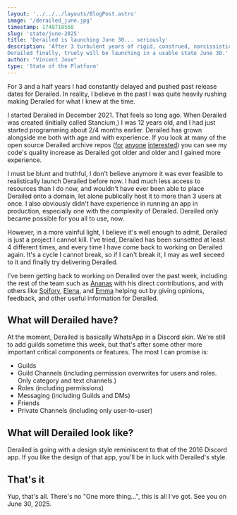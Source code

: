 ```yaml
---
layout: '../../../layouts/BlogPost.astro'
image: '/derailed_june.jpg'
timestamp: 1748718568
slug: 'state/june-2025'
title: 'Derailed is launching June 30... seriously'
description: 'After 3 turbulent years of rigid, construed, narcissistic, stubborn, immature, and the list goes on, development,
Derailed finally, truely will be launching in a usable state June 30.'
author: "Vincent Jose"
type: 'State of the Platform'
---
```


For 3 and a half years I had constantly delayed and pushed past release dates for Derailed. In reality, I believe in the past I was quite heavily rushing making Derailed for what I knew at the time.

I started Derailed in December 2021. That feels so long ago. When Derailed was created (initially called Stancium,) I was 12 years old, and I had just started programming about 2/4 months earlier. Derailed has grown alongside me both with age and with experience. If you look at many of the open source Derailed archive repos ([for](https://github.com/derailed-archive) [any](https://github.com/decker-archive)[one](https://github.com/deckerapp) [inter](https://github.com/veneralab)[ested](https://github.com/concordchat-legacy)) you can see my code's quality increase as Derailed got older and older and I gained more experience.

I must be blunt and truthful, I don't believe anymore it was ever feasible to realistically launch Derailed before now. I had much less access to resources than I do now, and wouldn't have ever been able to place Derailed onto a domain, let alone publically host it to more than 3 users at once. I also obviously didn't have experience in running an app in production, especially one with the complexity of Derailed. Derailed only became possible for you all to use, now.

However, in a more vainful light, I believe it's well enough to admit, Derailed is just a project I cannot kill. I've tried, Derailed has been sunsetted at least 4 different times, and every time I have come back to working on Derailed again. It's a cycle I cannot break, so if I can't break it, I may as well seceed to it and finally try delivering Derailed.

I've been getting back to working on Derailed over the past week, including the rest of the team such as [Ananas](https://github.com/ananasmoe) with his direct contributions, and with others like [Spifory](https://github.com/spifory), [Elena](https://github.com/elenakrittik), and [Emma](https://github.com/EmmmaTech) helping out by giving opinions, feedback, and other useful information for Derailed.

## What will Derailed have?

At the moment, Derailed is basically WhatsApp in a Discord skin. We're still to add guilds sometime this week, but that's after
some other more important critical components or features. The most I can promise is:

- Guilds
- Guild Channels (including permission overwrites for users and roles. Only category and text channels.)
- Roles (including permissions)
- Messaging (including Guilds and DMs)
- Friends
- Private Channels (including only user-to-user)

## What will Derailed look like?

Derailed is going with a design style reminiscent to that of the 2016 Discord app. If you like the design of that app, you'll be in luck with Derailed's style.

## That's it

Yup, that's all. There's no "One more thing...", this is all I've got. See you on June 30, 2025.
